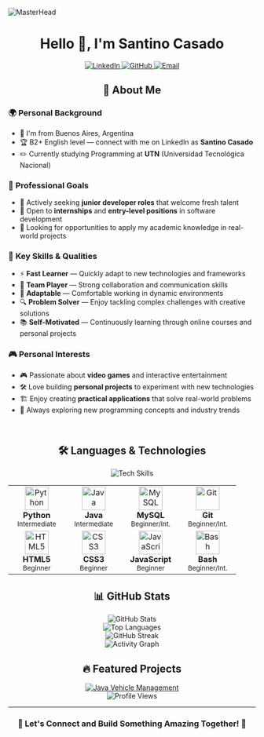 ![MasterHead](https://camo.githubusercontent.com/3167026abe932fe28cb61a7308549da706bc1a8ee81a3cc3169ea75991d2e3d5/68747470733a2f2f692e6962622e636f2f6b3234343135622f4769746875622d42616e6e65722e676966)

<div align="center">
  <h1>Hello 👋, I'm Santino Casado</h1>

  <p>
    <a href="https://www.linkedin.com/in/santino-casado-1841902aa/" target="_blank">
      <img alt="LinkedIn" src="https://img.shields.io/badge/LinkedIn-0077B5?style=for-the-badge&logo=linkedin&logoColor=white" />
    </a>
    <a href="https://github.com/SantinoCasado" target="_blank">
      <img alt="GitHub" src="https://img.shields.io/badge/GitHub-181717?style=for-the-badge&logo=github&logoColor=white" />
    </a>
    <a href="mailto:santinocasado05@gmail.com">
      <img alt="Email" src="https://img.shields.io/badge/Email-D14836?style=for-the-badge&logo=gmail&logoColor=white" />
    </a>
  </p>
</div>

<h2 align="center"> 📌 About Me  </h2>

### 🌍 **Personal Background**
- 🚩 I'm from Buenos Aires, Argentina  
- 🏆 B2+ English level — connect with me on LinkedIn as **Santino Casado**  
- ✏️ Currently studying Programming at **UTN** (Universidad Tecnológica Nacional)  

### 🎯 **Professional Goals**
- 🤔 Actively seeking **junior developer roles** that welcome fresh talent  
- 🚀 Open to **internships** and **entry-level positions** in software development  
- 💼 Looking for opportunities to apply my academic knowledge in real-world projects  

### 🧠 **Key Skills & Qualities**
- ⚡ **Fast Learner** — Quickly adapt to new technologies and frameworks  
- 🤝 **Team Player** — Strong collaboration and communication skills  
- 🎯 **Adaptable** — Comfortable working in dynamic environments  
- 🔍 **Problem Solver** — Enjoy tackling complex challenges with creative solutions  
- 📚 **Self-Motivated** — Continuously learning through online courses and personal projects  

### 🎮 **Personal Interests**
- 🎮 Passionate about **video games** and interactive entertainment  
- 🛠️ Love building **personal projects** to experiment with new technologies  
- 🏗️ Enjoy creating **practical applications** that solve real-world problems  
- 📖 Always exploring new programming concepts and industry trends  

<br clear="both">

<h2 align="center">🛠️ Languages & Technologies</h2>

<div align="center">
  <img src="https://skillicons.dev/icons?i=python,java,mysql,git,html,css,js&theme=dark" alt="Tech Skills" />
</div>

<div align="center">
  <table>
    <tr>
      <td align="center" width="100">
        <img src="https://cdn.jsdelivr.net/gh/devicons/devicon/icons/python/python-original.svg" width="48" height="48" alt="Python" />
        <br><strong>Python</strong>
        <br><sub>Intermediate</sub>
      </td>
      <td align="center" width="100">
        <img src="https://cdn.jsdelivr.net/gh/devicons/devicon/icons/java/java-original.svg" width="48" height="48" alt="Java" />
        <br><strong>Java</strong>
        <br><sub>Intermediate</sub>
      </td>
      <td align="center" width="100">
        <img src="https://cdn.jsdelivr.net/gh/devicons/devicon/icons/mysql/mysql-original.svg" width="48" height="48" alt="MySQL" />
        <br><strong>MySQL</strong>
        <br><sub>Beginner/Int.</sub>
      </td>
      <td align="center" width="100">
        <img src="https://cdn.jsdelivr.net/gh/devicons/devicon/icons/git/git-original.svg" width="48" height="48" alt="Git" />
        <br><strong>Git</strong>
        <br><sub>Beginner/Int.</sub>
      </td>
    </tr>
    <tr>
      <td align="center" width="100">
        <img src="https://cdn.jsdelivr.net/gh/devicons/devicon/icons/html5/html5-original.svg" width="48" height="48" alt="HTML5" />
        <br><strong>HTML5</strong>
        <br><sub>Beginner</sub>
      </td>
      <td align="center" width="100">
        <img src="https://cdn.jsdelivr.net/gh/devicons/devicon/icons/css3/css3-original.svg" width="48" height="48" alt="CSS3" />
        <br><strong>CSS3</strong>
        <br><sub>Beginner</sub>
      </td>
      <td align="center" width="100">
        <img src="https://cdn.jsdelivr.net/gh/devicons/devicon/icons/javascript/javascript-original.svg" width="48" height="48" alt="JavaScript" />
        <br><strong>JavaScript</strong>
        <br><sub>Beginner</sub>
      </td>
      <td align="center" width="100">
        <img src="https://cdn.jsdelivr.net/gh/devicons/devicon/icons/bash/bash-original.svg" width="48" height="48" alt="Bash" />
        <br><strong>Bash</strong>
        <br><sub>Beginner/Int.</sub>
      </td>
    </tr>
  </table>
</div>

<h2 align="center">📊 GitHub Stats</h2>

<div align="center">
  <img src="https://github-readme-stats.vercel.app/api?username=SantinoCasado&show_icons=true&theme=radical&hide_border=true" alt="GitHub Stats" />
</div>

<div align="center">
  <img src="https://github-readme-stats.vercel.app/api/top-langs/?username=SantinoCasado&layout=compact&theme=radical&hide_border=true" alt="Top Languages" />
</div>

<div align="center">
  <img src="https://streak-stats.demolab.com/?user=SantinoCasado&theme=radical&hide_border=true" alt="GitHub Streak" />
</div>

<div align="center">
  <img src="https://github-readme-activity-graph.vercel.app/graph?username=SantinoCasado&theme=react-dark&hide_border=true" alt="Activity Graph" />
</div>

<h2 align="center">🔥 Featured Projects</h2>

<div align="center">
  <a href="https://github.com/SantinoCasado/Casado.Santino.Final.Java.2024">
    <img src="https://github-readme-stats.vercel.app/api/pin/?username=SantinoCasado&repo=Casado.Santino.Final.Java.2024&theme=radical&hide_border=true" alt="Java Vehicle Management" />
  </a>
</div>

<div align="center">
  <img src="https://komarev.com/ghpvc/?username=SantinoCasado&style=for-the-badge&color=red" alt="Profile Views" />
</div>

---

<div align="center">
  <h3>💫 Let's Connect and Build Something Amazing Together! 💫</h3>
</div>
